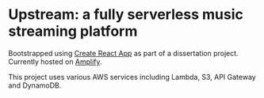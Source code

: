 # Upstream: a fully serverless music streaming platform

Bootstrapped using [Create React App](https://github.com/facebook/create-react-app) as part of a dissertation project. Currently hosted on [Amplify](https://master.d1zlil0d9vniei.amplifyapp.com/library).

This project uses various AWS services including Lambda, S3, API Gateway and DynamoDB.
